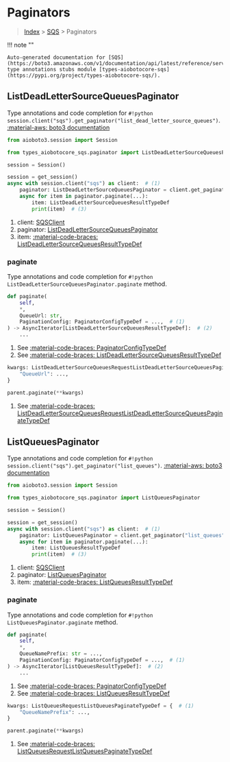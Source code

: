 # Paginators

> [Index](../README.md) > [SQS](./README.md) > Paginators

!!! note ""

    Auto-generated documentation for [SQS](https://boto3.amazonaws.com/v1/documentation/api/latest/reference/services/sqs.html#SQS)
    type annotations stubs module [types-aiobotocore-sqs](https://pypi.org/project/types-aiobotocore-sqs/).

## ListDeadLetterSourceQueuesPaginator

Type annotations and code completion for `#!python session.client("sqs").get_paginator("list_dead_letter_source_queues")`.
[:material-aws: boto3 documentation](https://boto3.amazonaws.com/v1/documentation/api/latest/reference/services/sqs.html#SQS.Paginator.ListDeadLetterSourceQueues)

```python title="Usage example"
from aioboto3.session import Session

from types_aiobotocore_sqs.paginator import ListDeadLetterSourceQueuesPaginator

session = Session()

session = get_session()
async with session.client("sqs") as client:  # (1)
    paginator: ListDeadLetterSourceQueuesPaginator = client.get_paginator("list_dead_letter_source_queues")  # (2)
    async for item in paginator.paginate(...):
        item: ListDeadLetterSourceQueuesResultTypeDef
        print(item)  # (3)
```

1. client: [SQSClient](./client.md)
2. paginator: [ListDeadLetterSourceQueuesPaginator](./paginators.md#listdeadlettersourcequeuespaginator)
3. item: [:material-code-braces: ListDeadLetterSourceQueuesResultTypeDef](./type_defs.md#listdeadlettersourcequeuesresulttypedef) 


### paginate

Type annotations and code completion for `#!python ListDeadLetterSourceQueuesPaginator.paginate` method.

```python title="Method definition"
def paginate(
    self,
    *,
    QueueUrl: str,
    PaginationConfig: PaginatorConfigTypeDef = ...,  # (1)
) -> AsyncIterator[ListDeadLetterSourceQueuesResultTypeDef]:  # (2)
    ...
```

1. See [:material-code-braces: PaginatorConfigTypeDef](./type_defs.md#paginatorconfigtypedef) 
2. See [:material-code-braces: ListDeadLetterSourceQueuesResultTypeDef](./type_defs.md#listdeadlettersourcequeuesresulttypedef) 


```python title="Usage example with kwargs"
kwargs: ListDeadLetterSourceQueuesRequestListDeadLetterSourceQueuesPaginateTypeDef = {  # (1)
    "QueueUrl": ...,
}

parent.paginate(**kwargs)
```

1. See [:material-code-braces: ListDeadLetterSourceQueuesRequestListDeadLetterSourceQueuesPaginateTypeDef](./type_defs.md#listdeadlettersourcequeuesrequestlistdeadlettersourcequeuespaginatetypedef) 
## ListQueuesPaginator

Type annotations and code completion for `#!python session.client("sqs").get_paginator("list_queues")`.
[:material-aws: boto3 documentation](https://boto3.amazonaws.com/v1/documentation/api/latest/reference/services/sqs.html#SQS.Paginator.ListQueues)

```python title="Usage example"
from aioboto3.session import Session

from types_aiobotocore_sqs.paginator import ListQueuesPaginator

session = Session()

session = get_session()
async with session.client("sqs") as client:  # (1)
    paginator: ListQueuesPaginator = client.get_paginator("list_queues")  # (2)
    async for item in paginator.paginate(...):
        item: ListQueuesResultTypeDef
        print(item)  # (3)
```

1. client: [SQSClient](./client.md)
2. paginator: [ListQueuesPaginator](./paginators.md#listqueuespaginator)
3. item: [:material-code-braces: ListQueuesResultTypeDef](./type_defs.md#listqueuesresulttypedef) 


### paginate

Type annotations and code completion for `#!python ListQueuesPaginator.paginate` method.

```python title="Method definition"
def paginate(
    self,
    *,
    QueueNamePrefix: str = ...,
    PaginationConfig: PaginatorConfigTypeDef = ...,  # (1)
) -> AsyncIterator[ListQueuesResultTypeDef]:  # (2)
    ...
```

1. See [:material-code-braces: PaginatorConfigTypeDef](./type_defs.md#paginatorconfigtypedef) 
2. See [:material-code-braces: ListQueuesResultTypeDef](./type_defs.md#listqueuesresulttypedef) 


```python title="Usage example with kwargs"
kwargs: ListQueuesRequestListQueuesPaginateTypeDef = {  # (1)
    "QueueNamePrefix": ...,
}

parent.paginate(**kwargs)
```

1. See [:material-code-braces: ListQueuesRequestListQueuesPaginateTypeDef](./type_defs.md#listqueuesrequestlistqueuespaginatetypedef) 
